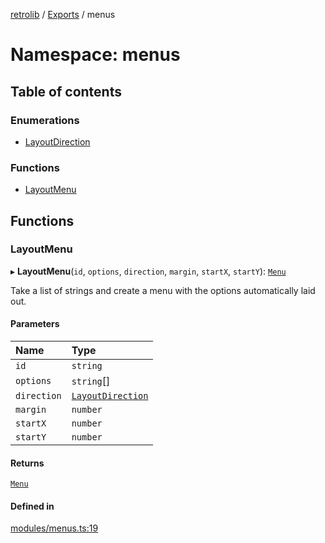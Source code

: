 [retrolib](../README.md) / [Exports](../modules.md) / menus

# Namespace: menus

## Table of contents

### Enumerations

- [LayoutDirection](../enums/menus.LayoutDirection.md)

### Functions

- [LayoutMenu](menus.md#layoutmenu)

## Functions

### LayoutMenu

▸ **LayoutMenu**(`id`, `options`, `direction`, `margin`, `startX`, `startY`): [`Menu`](../classes/Menu.md)

Take a list of strings and create a menu with the options automatically laid out.

#### Parameters

| Name | Type |
| :------ | :------ |
| `id` | `string` |
| `options` | `string`[] |
| `direction` | [`LayoutDirection`](../enums/menus.LayoutDirection.md) |
| `margin` | `number` |
| `startX` | `number` |
| `startY` | `number` |

#### Returns

[`Menu`](../classes/Menu.md)

#### Defined in

[modules/menus.ts:19](https://github.com/philbgarner/retrolib/blob/5cc28cc/src/modules/menus.ts#L19)
